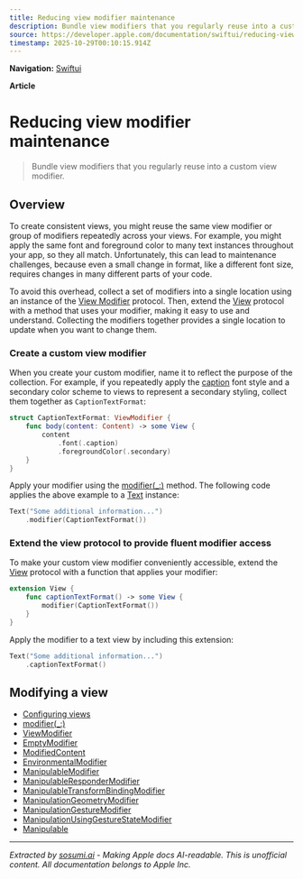 ```yaml
---
title: Reducing view modifier maintenance
description: Bundle view modifiers that you regularly reuse into a custom view modifier.
source: https://developer.apple.com/documentation/swiftui/reducing-view-modifier-maintenance
timestamp: 2025-10-29T00:10:15.914Z
---
```


**Navigation:** [Swiftui](/documentation/swiftui)

**Article**

# Reducing view modifier maintenance

> Bundle view modifiers that you regularly reuse into a custom view modifier.

## Overview

To create consistent views, you might reuse the same view modifier or group of modifiers repeatedly across your views. For example, you might apply the same font and foreground color to many text instances throughout your app, so they all match. Unfortunately, this can lead to maintenance challenges, because even a small change in format, like a different font size, requires changes in many different parts of your code.

To avoid this overhead, collect a set of modifiers into a single location using an instance of the [View Modifier](/documentation/swiftui/viewmodifier) protocol. Then, extend the [View](/documentation/swiftui/view) protocol with a method that uses your modifier, making it easy to use and understand. Collecting the modifiers together provides a single location to update when you want to change them.

### Create a custom view modifier

When you create your custom modifier, name it to reflect the purpose of the collection. For example, if you repeatedly apply the [caption](/documentation/swiftui/font/caption) font style and a secondary color scheme to views to represent a secondary styling, collect them together as `CaptionTextFormat`:

```swift
struct CaptionTextFormat: ViewModifier {
    func body(content: Content) -> some View {
        content
            .font(.caption)
            .foregroundColor(.secondary)
    }
}
```

Apply your modifier using the [modifier(_:)](/documentation/swiftui/view/modifier(_:)) method. The following code applies the above example to a [Text](/documentation/swiftui/text) instance:

```swift
Text("Some additional information...")
    .modifier(CaptionTextFormat())
```

### Extend the view protocol to provide fluent modifier access

To make your custom view modifier conveniently accessible, extend the [View](/documentation/swiftui/view) protocol with a function that applies your modifier:

```swift
extension View {
    func captionTextFormat() -> some View {
        modifier(CaptionTextFormat())
    }
}
```

Apply the modifier to a text view by including this extension:

```swift
Text("Some additional information...")
    .captionTextFormat()
```

## Modifying a view

- [Configuring views](/documentation/swiftui/configuring-views)
- [modifier(_:)](/documentation/swiftui/view/modifier(_:))
- [ViewModifier](/documentation/swiftui/viewmodifier)
- [EmptyModifier](/documentation/swiftui/emptymodifier)
- [ModifiedContent](/documentation/swiftui/modifiedcontent)
- [EnvironmentalModifier](/documentation/swiftui/environmentalmodifier)
- [ManipulableModifier](/documentation/swiftui/manipulablemodifier)
- [ManipulableResponderModifier](/documentation/swiftui/manipulablerespondermodifier)
- [ManipulableTransformBindingModifier](/documentation/swiftui/manipulabletransformbindingmodifier)
- [ManipulationGeometryModifier](/documentation/swiftui/manipulationgeometrymodifier)
- [ManipulationGestureModifier](/documentation/swiftui/manipulationgesturemodifier)
- [ManipulationUsingGestureStateModifier](/documentation/swiftui/manipulationusinggesturestatemodifier)
- [Manipulable](/documentation/swiftui/manipulable)

---

*Extracted by [sosumi.ai](https://sosumi.ai) - Making Apple docs AI-readable.*
*This is unofficial content. All documentation belongs to Apple Inc.*
